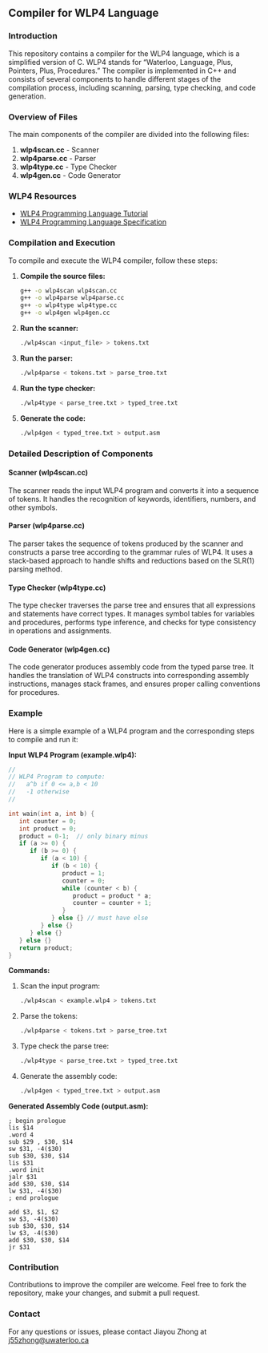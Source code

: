 ## Compiler for WLP4 Language

### Introduction
This repository contains a compiler for the WLP4 language, which is a simplified version of C. WLP4 stands for “Waterloo, Language, Plus, Pointers, Plus, Procedures.” The compiler is implemented in C++ and consists of several components to handle different stages of the compilation process, including scanning, parsing, type checking, and code generation.

### Overview of Files
The main components of the compiler are divided into the following files:

1. **wlp4scan.cc** - Scanner
2. **wlp4parse.cc** - Parser
3. **wlp4type.cc** - Type Checker
4. **wlp4gen.cc** - Code Generator

### WLP4 Resources
- [WLP4 Programming Language Tutorial](https://student.cs.uwaterloo.ca/~cs241/wlp4/WLP4tutorial.html)
- [WLP4 Programming Language Specification](https://student.cs.uwaterloo.ca/~cs241/wlp4/WLP4.html)

### Compilation and Execution
To compile and execute the WLP4 compiler, follow these steps:

1. **Compile the source files:**
    ```sh
    g++ -o wlp4scan wlp4scan.cc
    g++ -o wlp4parse wlp4parse.cc
    g++ -o wlp4type wlp4type.cc
    g++ -o wlp4gen wlp4gen.cc
    ```
 
2. **Run the scanner:**
    ```sh
    ./wlp4scan <input_file> > tokens.txt
    ```

3. **Run the parser:**
    ```sh
    ./wlp4parse < tokens.txt > parse_tree.txt
    ```

4. **Run the type checker:**
    ```sh
    ./wlp4type < parse_tree.txt > typed_tree.txt
    ```

5. **Generate the code:**
    ```sh
    ./wlp4gen < typed_tree.txt > output.asm
    ```

### Detailed Description of Components

#### Scanner (wlp4scan.cc)
The scanner reads the input WLP4 program and converts it into a sequence of tokens. It handles the recognition of keywords, identifiers, numbers, and other symbols.

#### Parser (wlp4parse.cc)
The parser takes the sequence of tokens produced by the scanner and constructs a parse tree according to the grammar rules of WLP4. It uses a stack-based approach to handle shifts and reductions based on the SLR(1) parsing method.

#### Type Checker (wlp4type.cc)
The type checker traverses the parse tree and ensures that all expressions and statements have correct types. It manages symbol tables for variables and procedures, performs type inference, and checks for type consistency in operations and assignments.

#### Code Generator (wlp4gen.cc)
The code generator produces assembly code from the typed parse tree. It handles the translation of WLP4 constructs into corresponding assembly instructions, manages stack frames, and ensures proper calling conventions for procedures.

### Example
Here is a simple example of a WLP4 program and the corresponding steps to compile and run it:

**Input WLP4 Program (example.wlp4):**
```c
//
// WLP4 Program to compute:
//   a^b if 0 <= a,b < 10
//   -1 otherwise
//

int wain(int a, int b) {
   int counter = 0;
   int product = 0;
   product = 0-1;  // only binary minus
   if (a >= 0) {
      if (b >= 0) {
         if (a < 10) {
            if (b < 10) {
               product = 1;
               counter = 0;
               while (counter < b) {
                  product = product * a;
                  counter = counter + 1;
               }
            } else {} // must have else
         } else {} 
      } else {} 
   } else {}
   return product;
}
```

**Commands:**
1. Scan the input program:
    ```sh
    ./wlp4scan < example.wlp4 > tokens.txt
    ```

2. Parse the tokens:
    ```sh
    ./wlp4parse < tokens.txt > parse_tree.txt
    ```

3. Type check the parse tree:
    ```sh
    ./wlp4type < parse_tree.txt > typed_tree.txt
    ```

4. Generate the assembly code:
    ```sh
    ./wlp4gen < typed_tree.txt > output.asm
    ```

**Generated Assembly Code (output.asm):**
```assembly
; begin prologue
lis $14
.word 4
sub $29 , $30, $14
sw $31, -4($30)
sub $30, $30, $14
lis $31
.word init
jalr $31
add $30, $30, $14
lw $31, -4($30)
; end prologue

add $3, $1, $2
sw $3, -4($30)
sub $30, $30, $14
lw $3, -4($30)
add $30, $30, $14
jr $31
```

### Contribution
Contributions to improve the compiler are welcome. Feel free to fork the repository, make your changes, and submit a pull request.

### Contact
For any questions or issues, please contact Jiayou Zhong at j55zhong@uwaterloo.ca

